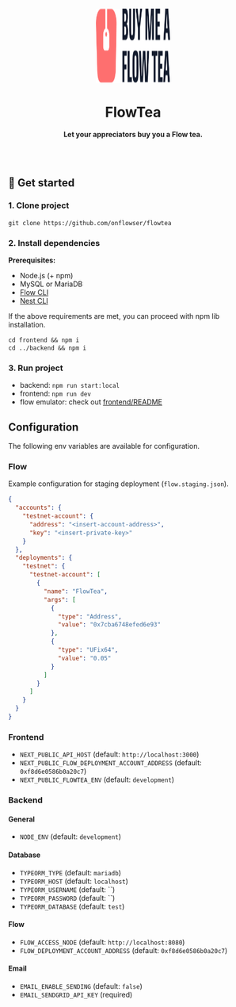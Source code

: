 <div align="center">
	<br>
	<img alt="Flowser logo" src="./logo.svg" width="150" height="150">
	<h1>FlowTea</h1>
	<p>
		<b>Let your appreciators buy you a Flow tea.</b>
	</p>
	<br>
	<br>
</div>

## 👋 Get started

### 1. Clone project

```shell
git clone https://github.com/onflowser/flowtea
```

### 2. Install dependencies

**Prerequisites:**
- Node.js (+ npm)
- MySQL or MariaDB
- [Flow CLI](https://docs.onflow.org/flow-cli/)
- [Nest CLI](https://docs.nestjs.com/#installation)

If the above requirements are met, you can proceed with npm lib installation.

```shell
cd frontend && npm i
cd ../backend && npm i
```

### 3. Run project

- backend: `npm run start:local`
- frontend: `npm run dev`
- flow emulator: check out [frontend/README](./frontend/README.md#Cadence)

## Configuration

The following env variables are available for configuration.

### Flow

Example configuration for staging deployment (`flow.staging.json`).
```json
{
  "accounts": {
    "testnet-account": {
      "address": "<insert-account-address>",
      "key": "<insert-private-key>"
    }
  },
  "deployments": {
    "testnet": {
      "testnet-account": [
        {
          "name": "FlowTea",
          "args": [
            {
              "type": "Address",
              "value": "0x7cba6748efed6e93"
            },
            {
              "type": "UFix64",
              "value": "0.05"
            }
          ]
        }
      ]
    }
  }
}

```

### Frontend
- `NEXT_PUBLIC_API_HOST` (default: `http://localhost:3000`)
- `NEXT_PUBLIC_FLOW_DEPLOYMENT_ACCOUNT_ADDRESS` (default: `0xf8d6e0586b0a20c7`)
- `NEXT_PUBLIC_FLOWTEA_ENV` (default: `development`)

### Backend

#### General
- `NODE_ENV` (default: `development`)

#### Database
- `TYPEORM_TYPE` (default: `mariadb`)
- `TYPEORM_HOST` (default: `localhost`)
- `TYPEORM_USERNAME` (default: ``)
- `TYPEORM_PASSWORD` (default: ``)
- `TYPEORM_DATABASE` (default: `test`)

#### Flow
- `FLOW_ACCESS_NODE` (default: `http://localhost:8080`)
- `FLOW_DEPLOYMENT_ACCOUNT_ADDRESS` (default: `0xf8d6e0586b0a20c7`)

#### Email
- `EMAIL_ENABLE_SENDING` (default: `false`)
- `EMAIL_SENDGRID_API_KEY` (required)
